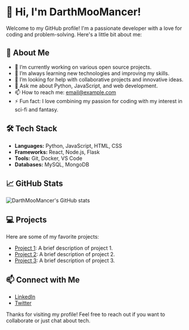 # 👋 Hi, I'm DarthMooMancer!

Welcome to my GitHub profile! I'm a passionate developer with a love for coding and problem-solving. Here's a little bit about me:

## 🌟 About Me

- 🔭 I’m currently working on various open source projects.
- 🌱 I’m always learning new technologies and improving my skills.
- 🤔 I’m looking for help with collaborative projects and innovative ideas.
- 💬 Ask me about Python, JavaScript, and web development.
- 📫 How to reach me: [email@example.com](mailto:email@example.com)
- ⚡ Fun fact: I love combining my passion for coding with my interest in sci-fi and fantasy.

## 🛠 Tech Stack

- **Languages:** Python, JavaScript, HTML, CSS
- **Frameworks:** React, Node.js, Flask
- **Tools:** Git, Docker, VS Code
- **Databases:** MySQL, MongoDB

## 📈 GitHub Stats

![DarthMooMancer's GitHub stats](https://github-readme-stats.vercel.app/api?username=DarthMooMancer&show_icons=true&theme=radical)

## 💻 Projects

Here are some of my favorite projects:

- [Project 1](https://github.com/DarthMooMancer/project1): A brief description of project 1.
- [Project 2](https://github.com/DarthMooMancer/project2): A brief description of project 2.
- [Project 3](https://github.com/DarthMooMancer/project3): A brief description of project 3.

## 📫 Connect with Me

- [LinkedIn](https://www.linkedin.com/in/darthmoomancer)
- [Twitter](https://twitter.com/darthmoomancer)

Thanks for visiting my profile! Feel free to reach out if you want to collaborate or just chat about tech.
